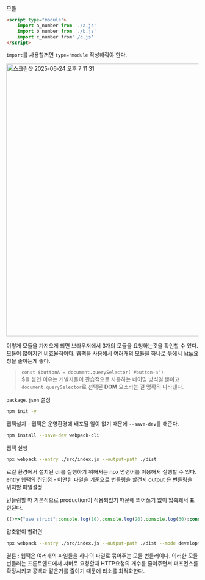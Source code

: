 모듈
```html
<script type="module">
    import a_number from './a.js'
    import b_number from './b.js'
    import c_number from'./c.js'
</script>
```
`import`를 사용할꺼면 `type="module` 작성해줘야 한다.

<img width="715" alt="스크린샷 2025-06-24 오후 7 11 31" src="https://github.com/user-attachments/assets/8532f270-da70-4b2f-8e3a-34566437e433" />

이렇게 모듈을 가져오게 되면 브라우저에서 3개의 모듈을 요청하는것을 확인할 수 있다. 모듈이 많아지면 비효율적이다.
웹팩을 사용해서 여러개의 모듈을 하나로 묶에서 http요청을 줄이는게 좋다.

> `const $buttonA = document.querySelector('#button-a')` <br />
$을 붙인 이유는 개발자들이 관습적으로 사용하는 네이밍 방식일 뿐이고 <br />
`document.querySelector`로 선택된 **DOM** 요소라는 걸 명확히 나타낸다.

`package.json` 설정
```zsh
npm init -y
```

웹팩설치 - 웹팩은 운영환경에 배포될 일이 없기 때문에 `--save-dev`를 해준다.
```zsh
npm install --save-dev webpack-cli
```

웹팩 실행
```zsh
npx webpack --entry ./src/index.js --output-path ./dist
```
로컬 환경에서 설치된 cli를 실행하기 위해서는 npx 명령어를 이용해서 실행할 수 있다. 
entry 웹팩의 진입점 - 어떤한 파일을 기준으로 번들링을 할건지
output 은 번들링을 위치할 파일설정

번들링할 때 기본적으로 production이 적용되었기 때문에 띄어쓰기 없이 압축돼서 표현된다.
```js
(()=>{"use strict";console.log(10),console.log(20),console.log(30);const e=document.querySelector("#button-a"),t=document.querySelector("#button-b"),o=document.querySelector("#button-c"),n=document.querySelector("#display");e.addEventListener("click",()=>{n.textContent=10}),t.addEventListener("click",()=>{n.textContent=20}),o.addEventListener("click",()=>{n.textContent=30})})();
```

압축없이 할려면
```zsh
npx webpack --entry ./src/index.js --output-path ./dist --mode development
```

결론 : 웹팩은 여러개의 파일들을 하나의 파일로 묶어주는 모듈 번들러이다. 이러한 모듈번들러는 프론트엔드에서 서버로 요청할때 HTTP요청의 개수를 줄여주면서 퍼포먼스를 확장시키고 공백과 같은거를 줄이기 때문에 리소를 최적화한다.

